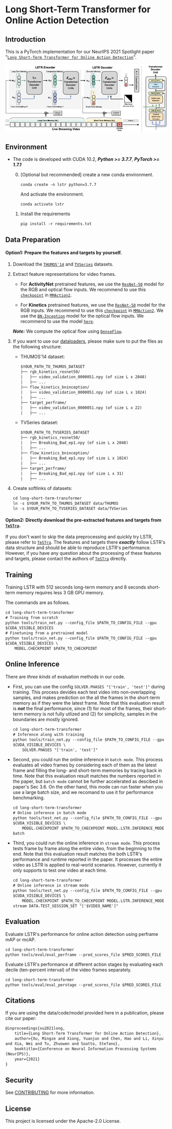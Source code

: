 # Long Short-Term Transformer for Online Action Detection

## Introduction

This is a PyTorch implementation for our NeurIPS 2021 Spotlight paper "[`Long Short-Term Transformer for Online Action Detection`](https://arxiv.org/pdf/2107.03377.pdf)".

![network](demo/network.png?raw=true)

## Environment

- The code is developed with CUDA 10.2, ***Python >= 3.7.7***, ***PyTorch >= 1.7.1***

    0. [Optional but recommended] create a new conda environment.
        ```
        conda create -n lstr python=3.7.7
        ```
        And activate the environment.
        ```
        conda activate lstr
        ```

    1. Install the requirements
        ```
        pip install -r requirements.txt
        ```

## Data Preparation

#### Option1: Prepare the features and targets by yourself.

1. Download the [`THUMOS'14`](https://www.crcv.ucf.edu/THUMOS14/) and [`TVSeries`](https://homes.esat.kuleuven.be/psi-archive/rdegeest/TVSeries.html) datasets.

2. Extract feature representations for video frames.

    * For **ActivityNet** pretrained features, we use the [`ResNet-50`](https://arxiv.org/pdf/1512.03385.pdf) model for the RGB and optical flow inputs. We recommend to use this [`checkpoint`](https://github.com/open-mmlab/mmaction2/blob/master/configs/recognition/tsn/README.md#activitynet-v13) in [`MMAction2`](https://github.com/open-mmlab/mmaction2).

    * For **Kinetics** pretrained features, we use the [`ResNet-50`](https://arxiv.org/pdf/1512.03385.pdf) model for the RGB inputs. We recommend to use this [`checkpoint`](https://github.com/open-mmlab/mmaction2/blob/master/configs/recognition/tsn/tsn_r50_320p_1x1x8_100e_kinetics400_rgb.py) in [`MMAction2`](https://github.com/open-mmlab/mmaction2). We use the [`BN-Inception`](https://arxiv.org/pdf/1502.03167.pdf) model for the optical flow inputs. We recommend to use the model [`here`](https://drive.google.com/drive/folders/1Q8yf2u8YWkva-apAxW_9_TzvLGuWZaix?usp=sharing).
    
    ***Note:*** We compute the optical flow using [`DenseFlow`](https://github.com/xumingze0308/denseflow).

3. If you want to use our [dataloaders](src/rekognition_online_action_detection/datasets), please make sure to put the files as the following structure:

    * THUMOS'14 dataset:
        ```
        $YOUR_PATH_TO_THUMOS_DATASET
        ├── rgb_kinetics_resnet50/
        |   ├── video_validation_0000051.npy (of size L x 2048)
        │   ├── ...
        ├── flow_kinetics_bninception/
        |   ├── video_validation_0000051.npy (of size L x 1024)
        |   ├── ...
        ├── target_perframe/
        |   ├── video_validation_0000051.npy (of size L x 22)
        |   ├── ...
        ```
    
    * TVSeries dataset:
        ```
        $YOUR_PATH_TO_TVSERIES_DATASET
        ├── rgb_kinetics_resnet50/
        |   ├── Breaking_Bad_ep1.npy (of size L x 2048)
        │   ├── ...
        ├── flow_kinetics_bninception/
        |   ├── Breaking_Bad_ep1.npy (of size L x 1024)
        |   ├── ...
        ├── target_perframe/
        |   ├── Breaking_Bad_ep1.npy (of size L x 31)
        |   ├── ...
        ```

4. Create softlinks of datasets:
    ```
    cd long-short-term-transformer
    ln -s $YOUR_PATH_TO_THUMOS_DATASET data/THUMOS
    ln -s $YOUR_PATH_TO_TVSERIES_DATASET data/TVSeries
    ```
    
#### Option2: Directly download the pre-extracted features and targets from [`TeSTra`](https://github.com/zhaoyue-zephyrus/TeSTra).

If you don't want to skip the data preprocessing and quickly try LSTR, please refer to [`TeSTra`](https://github.com/zhaoyue-zephyrus/TeSTra). The features and targets there ***exactly*** follow LSTR's data structure and should be able to reproduce LSTR's performance. However, if you have any question about the processing of these features and targets, please contact the authors of [`TeSTra`](https://github.com/zhaoyue-zephyrus/TeSTra) directly.

## Training

Training LSTR with 512 seconds long-term memory and 8 seconds short-term memory requires less 3 GB GPU memory.

The commands are as follows.

```
cd long-short-term-transformer
# Training from scratch
python tools/train_net.py --config_file $PATH_TO_CONFIG_FILE --gpu $CUDA_VISIBLE_DEVICES
# Finetuning from a pretrained model
python tools/train_net.py --config_file $PATH_TO_CONFIG_FILE --gpu $CUDA_VISIBLE_DEVICES \
    MODEL.CHECKPOINT $PATH_TO_CHECKPOINT
```

## Online Inference

There are *three kinds* of evaluation methods in our code.

* First, you can use the config `SOLVER.PHASES "['train', 'test']"` during training. This process devides each test video into non-overlapping samples, and makes prediction on the all the frames in the short-term memory as if they were the latest frame. Note that this evaluation result is ***not*** the final performance, since (1) for most of the frames, their short-term memory is not fully utlized and (2) for simplicity, samples in the boundaries are mostly ignored.

    ```
    cd long-short-term-transformer
    # Inference along with training
    python tools/train_net.py --config_file $PATH_TO_CONFIG_FILE --gpu $CUDA_VISIBLE_DEVICES \
        SOLVER.PHASES "['train', 'test']"
    ```

* Second, you could run the online inference in `batch mode`. This process evaluates all video frames by considering each of them as the latest frame and filling the long- and short-term memories by tracing back in time. Note that this evaluation result matches the numbers reported in the paper, but `batch mode` cannot be further accelerated as descibed in paper's Sec 3.6. On the other hand, this mode can run faster when you use a large batch size, and we recomand to use it for performance benchmarking.

    ```
    cd long-short-term-transformer
    # Online inference in batch mode
    python tools/test_net.py --config_file $PATH_TO_CONFIG_FILE --gpu $CUDA_VISIBLE_DEVICES \
        MODEL.CHECKPOINT $PATH_TO_CHECKPOINT MODEL.LSTR.INFERENCE_MODE batch
    ```

* Third, you could run the online inference in `stream mode`. This process tests frame by frame along the entire video, from the beginning to the end. Note that this evaluation result matches the both LSTR's performance and runtime reported in the paper. It processes the entire video as LSTR is applied to real-world scenarios. However, currently it only supports to test one video at each time.

    ```
    cd long-short-term-transformer
    # Online inference in stream mode
    python tools/test_net.py --config_file $PATH_TO_CONFIG_FILE --gpu $CUDA_VISIBLE_DEVICES \
        MODEL.CHECKPOINT $PATH_TO_CHECKPOINT MODEL.LSTR.INFERENCE_MODE stream DATA.TEST_SESSION_SET "['$VIDEO_NAME']"
    ```

## Evaluation

Evaluate LSTR's performance for online action detection using perframe mAP or mcAP.

```
cd long-short-term-transformer
python tools/eval/eval_perframe --pred_scores_file $PRED_SCORES_FILE
```

Evaluate LSTR's performance at different action stages by evaluating each decile (ten-percent interval) of the video frames separately.

```
cd long-short-term-transformer
python tools/eval/eval_perstage --pred_scores_file $PRED_SCORES_FILE
```

## Citations

If you are using the data/code/model provided here in a publication, please cite our paper:

	@inproceedings{xu2021long,
  		title={Long Short-Term Transformer for Online Action Detection},
  		author={Xu, Mingze and Xiong, Yuanjun and Chen, Hao and Li, Xinyu and Xia, Wei and Tu, Zhuowen and Soatto, Stefano},
  		booktitle={Conference on Neural Information Processing Systems (NeurIPS)},
  		year={2021}
	}

## Security

See [CONTRIBUTING](CONTRIBUTING.md#security-issue-notifications) for more information.

## License

This project is licensed under the Apache-2.0 License.
